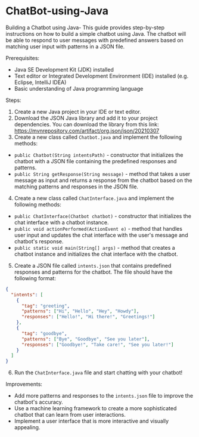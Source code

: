 # ChatBot-using-Java


Building a Chatbot using Java- This guide provides step-by-step instructions on how to build a simple chatbot using Java. The chatbot will be able to respond to user messages with predefined answers based on matching user input with patterns in a JSON file. 

Prerequisites:
- Java SE Development Kit (JDK) installed
- Text editor or Integrated Development Environment (IDE) installed (e.g. Eclipse, IntelliJ IDEA)
- Basic understanding of Java programming language

Steps:

1. Create a new Java project in your IDE or text editor. 
2. Download the JSON Java library and add it to your project dependencies. You can download the library from this link: https://mvnrepository.com/artifact/org.json/json/20210307
3. Create a new class called `Chatbot.java` and implement the following methods:
  - `public Chatbot(String intentsPath)` - constructor that initializes the chatbot with a JSON file containing the predefined responses and patterns.
  - `public String getResponse(String message)` - method that takes a user message as input and returns a response from the chatbot based on the matching patterns and responses in the JSON file.
4. Create a new class called `ChatInterface.java` and implement the following methods:
  - `public ChatInterface(Chatbot chatbot)` - constructor that initializes the chat interface with a chatbot instance.
  - `public void actionPerformed(ActionEvent e)` - method that handles user input and updates the chat interface with the user's message and chatbot's response.
  - `public static void main(String[] args)` - method that creates a chatbot instance and initializes the chat interface with the chatbot.
5. Create a JSON file called `intents.json` that contains predefined responses and patterns for the chatbot. The file should have the following format:

```json
{
  "intents": [
    {
      "tag": "greeting",
      "patterns": ["Hi", "Hello", "Hey", "Howdy"],
      "responses": ["Hello!", "Hi there!", "Greetings!"]
    },
    {
      "tag": "goodbye",
      "patterns": ["Bye", "Goodbye", "See you later"],
      "responses": ["Goodbye!", "Take care!", "See you later!"]
    }
  ]
}
```

6. Run the `ChatInterface.java` file and start chatting with your chatbot!

Improvements:
- Add more patterns and responses to the `intents.json` file to improve the chatbot's accuracy.
- Use a machine learning framework to create a more sophisticated chatbot that can learn from user interactions.
- Implement a user interface that is more interactive and visually appealing.
